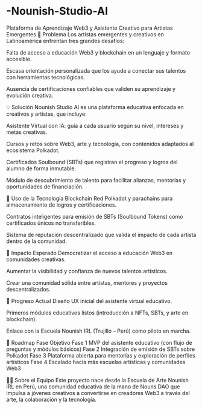 # -Nounish-Studio-AI
Plataforma de Aprendizaje Web3 y Asistente Creativo para Artistas Emergentes
🧠 Problema
Los artistas emergentes y creativos en Latinoamérica enfrentan tres grandes desafíos:

Falta de acceso a educación Web3 y blockchain en un lenguaje y formato accesible.

Escasa orientación personalizada que los ayude a conectar sus talentos con herramientas tecnológicas.

Ausencia de certificaciones confiables que validen su aprendizaje y evolución creativa.

💡 Solución
Nounish Studio AI es una plataforma educativa enfocada en creativos y artistas, que incluye:

Asistente Virtual con IA: guía a cada usuario según su nivel, intereses y metas creativas.

Cursos y retos sobre Web3, arte y tecnología, con contenidos adaptados al ecosistema Polkadot.

Certificados Soulbound (SBTs) que registran el progreso y logros del alumno de forma inmutable.

Módulo de descubrimiento de talento para facilitar alianzas, mentorías y oportunidades de financiación.

🧱 Uso de la Tecnología Blockchain
Red Polkadot y parachains para almacenamiento de logros y certificaciones.

Contratos inteligentes para emisión de SBTs (Soulbound Tokens) como certificados únicos no transferibles.

Sistema de reputación descentralizado que valida el impacto de cada artista dentro de la comunidad.

🎯 Impacto Esperado
Democratizar el acceso a educación Web3 en comunidades creativas.

Aumentar la visibilidad y confianza de nuevos talentos artísticos.

Crear una comunidad sólida entre artistas, mentores y proyectos descentralizados.

🚀 Progreso Actual
Diseño UX inicial del asistente virtual educativo.

Primeros módulos educativos listos (introducción a NFTs, SBTs, y arte en blockchain).

Enlace con la Escuela Nounish IRL (Trujillo – Perú) como piloto en marcha.

🧩 Roadmap
Fase	Objetivo
Fase 1	MVP del asistente educativo (con flujo de preguntas y módulos básicos)
Fase 2	Integración de emisión de SBTs sobre Polkadot
Fase 3	Plataforma abierta para mentorías y exploración de perfiles artísticos
Fase 4	Escalado hacia más escuelas artísticas y comunidades Web3

👩‍🎨 Sobre el Equipo
Este proyecto nace desde la Escuela de Arte Nounish IRL en Perú, una comunidad educativa de la mano de Nouns DAO que impulsa a jóvenes creativos a convertirse en creadores Web3 a través del arte, la colaboración y la tecnología.

